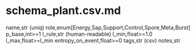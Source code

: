 # schema_plant.csv.md
name,str (uniq)
role,enum[Energy,Sap,Support,Control,Spore,Meta,Burst]
p_base,int>=1
l_rule,str (human-readable)
l_min,float>=1.0
l_max,float>=l_min
entropy_on_event,float>=0
tags,str (csv)
notes,str
